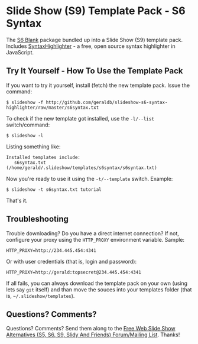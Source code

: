 Slide Show (S9) Template Pack - S6 Syntax
=========================================

The [S6 Blank](http://github.com/geraldb/s6) package bundled up into 
a Slide Show (S9) template pack. Includes [SyntaxHighlighter](http://alexgorbatchev.com/SyntaxHighlighter) - a free, open source
syntax highlighter in JavaScript.
 
## Try It Yourself - How To Use the Template Pack

If you want to try it yourself, install (fetch) the new template pack. Issue the command:

    $ slideshow -f http://github.com/geraldb/slideshow-s6-syntax-highlighter/raw/master/s6syntax.txt

To check if the new template got installed, use the `-l/--list` switch/command:

    $ slideshow -l

Listing something like:

    Installed templates include:
       s6syntax.txt (/home/gerald/.slideshow/templates/s6syntax/s6syntax.txt)

Now you're ready to use it using the `-t/--template` switch. Example:

    $ slideshow -t s6syntax.txt tutorial

That's it. 


## Troubleshooting 

Trouble downloading? Do you have a direct internet connection? If not, configure your proxy using
the `HTTP_PROXY` environment variable. Sample:

    HTTP_PROXY=http://234.445.454:4341

Or with user credentials (that is, login and password):

    HTTP_PROXY=http://gerald:topsecret@234.445.454:4341

If all fails, you can always download the template pack on your own (using lets say `git` itself)
and than move the souces into your templates folder (that is, `~/.slideshow/templates`).

## Questions? Comments?

Questions? Comments?
Send them along to the [Free Web Slide Show Alternatives (S5, S6, S9, Slidy And Friends) Forum/Mailing List](http://groups.google.com/group/webslideshow).
Thanks!
